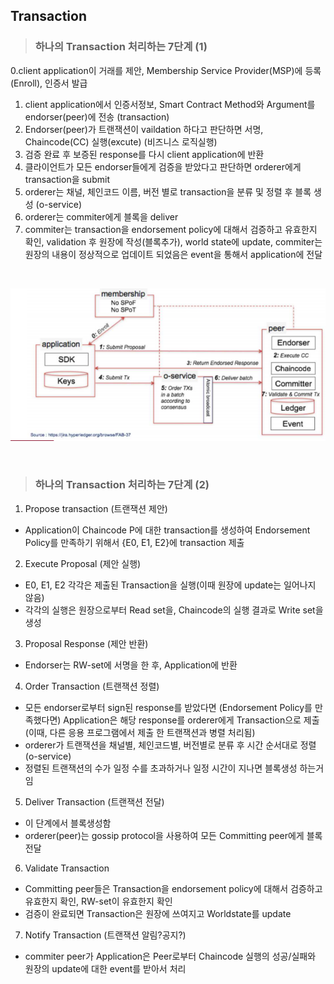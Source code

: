 
## Transaction

>### 하나의 Transaction 처리하는 7단계  (1)

0.client application이 거래를 제안, Membership Service Provider(MSP)에 등록(Enroll), 인증서 발급
1. client application에서 인증서정보, Smart Contract Method와 Argument를 endorser(peer)에 전송 (transaction)
2. Endorser(peer)가 트랜잭션이 vaildation 하다고 판단하면 서명, Chaincode(CC) 실행(excute) (비즈니스 로직실행)
3. 검증 완료 후 보증된 response를 다시 client application에 반환
4. 클라이언트가 모든 endorser들에게 검증을 받았다고 판단하면 orderer에게 transaction을 submit
5. orderer는 채널, 체인코드 이름, 버전 별로 transaction을 분류 및 정렬 후 블록 생성 (o-service)
6. orderer는 commiter에게 블록을 deliver
7. commiter는 transaction을 endorsement policy에 대해서 검증하고 유효한지 확인, validation 후 원장에 작성(블록추가), world state에 update, commiter는 원장의 내용이 정상적으로 업데이트 되었음은 event을 통해서 application에 전달  


</br>

<img src="https://github.com/leenayun/Blockchain/blob/master/image/trandaction%EC%B2%98%EB%A6%AC.PNG"  title="peer role" alt="peer"></img>

</br>



>### 하나의 Transaction 처리하는 7단계 (2)

1. Propose transaction (트랜잭션 제안)
- Application이 Chaincode P에 대한 transaction를 생성하여 Endorsement Policy를 만족하기 위해서 {E0, E1, E2}에 transaction 제출


2. Execute Proposal (제안 실행)
- E0, E1, E2 각각은 제출된 Transaction을 실행(이때 원장에 update는 일어나지 않음)
- 각각의 실행은 원장으로부터 Read set을, Chaincode의 실행 결과로 Write set을 생성

3. Proposal Response (제안 반환)
- Endorser는 RW-set에 서명을 한 후, Application에 반환 

4. Order Transaction (트랜잭션 정렬)
- 모든 endorser로부터 sign된 response를 받았다면 (Endorsement Policy를 만족했다면) Application은 해당 response를 orderer에게 Transaction으로 제출 (이때, 다른 응용 프로그램에서 제출 한 트랜잭션과 병렬 처리됨)
- orderer가 트랜잭션을 채널별, 체인코드별, 버전별로 분류 후 시간 순서대로 정렬(o-service) 
- 정렬된 트랜잭션의 수가 일정 수를 초과하거나 일정 시간이 지나면 블록생성 하는거임

5. Deliver Transaction (트랜잭션 전달)
- 이 단계에서 블록생성함 
- orderer(peer)는  gossip protocol을 사용하여 모든 Committing peer에게 블록 전달


6. Validate Transaction 
- Committing peer들은 Transaction을 endorsement policy에 대해서 검증하고 유효한지 확인, RW-set이 유효한지 확인
- 검증이 완료되면 Transaction은 원장에 쓰여지고 Worldstate를 update


7. Notify Transaction (트랜잭션 알림?공지?)
- commiter peer가 Application은 Peer로부터 Chaincode 실행의 성공/실패와 원장의 update에 대한 event를 받아서 처리
